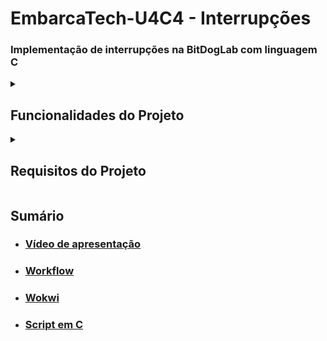 # EmbarcaTech-U4C4 - Interrupções
### Implementação de interrupções na BitDogLab com linguagem C

<details><summary><h2>Funcionalidades do Projeto</h2></summary>

1. O LED vermelho do LED RGB deve piscar continuamente 5 vezes por segundo.
2. O botão A deve incrementar o número exibido na matriz de LEDs cada vez que for pressionado.
3. O botão B deve decrementar o número exibido na matriz de LEDs cada vez que for pressionado.
4. Os LEDs WS2812 devem ser usados para criar efeitos visuais representando números de 0 a 9.
    - Formatação fixa: Cada número deve ser exibido na matriz em um formato fixo, como
    caracteres em estilo digital (ex.: segmentos iluminados que formem o número).
    - Alternativamente, é permitido utilizar um estilo criativo, desde que o número seja claramente
identificável.

</details>

<details><summary><h2>Requisitos do Projeto</h2></summary>

Para o desenvolvimento, devem ser seguidos os seguintes requisitos:
1. Uso de interrupções: Todas as funcionalidades relacionadas aos botões devem ser implementadas
utilizando rotinas de interrupção (IRQ).
2. Debouncing: É obrigatório implementar o tratamento do bouncing dos botões via software.
3. Controle de LEDs: O projeto deve incluir o uso de LEDs comuns e LEDs WS2812, demonstrando o
domínio de diferentes tipos de controle.
4. Organização do código: O código deve estar bem estruturado e comentado para facilitar o entendimento.

</details>

## Sumário

- ### [Vídeo de apresentação](https://youtu.be/BK8DrDJhSms)
- ### [Workflow](https://github.com/ThiagoSousa81/EmbarcaTech-Interrupcoes/blob/main/.github/workflows/main.yml)
- ### [Wokwi](https://github.com/ThiagoSousa81/EmbarcaTech-Interrupcoes/blob/main/diagram.json)
- ### [Script em C](https://github.com/ThiagoSousa81/EmbarcaTech-Interrupcoes/blob/main/EmbarcaTech-Interrupcoes.c)
